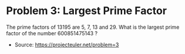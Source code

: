 # Problem 3: Largest Prime Factor

The prime factors of 13195 are 5, 7, 13 and 29.
What is the largest prime factor of the number 600851475143 ?

- Source: https://projecteuler.net/problem=3
